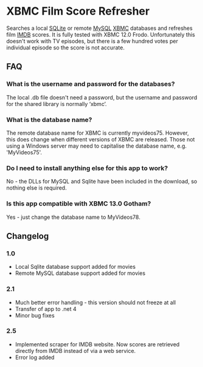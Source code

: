 # XBMC Film Score Refresher #


Searches a local [SQLite](http://www.sqlite.org) or remote [MySQL](http://www.mysql.com) [XBMC](http://xbmc.org/about/) databases and refreshes film [IMDB](http://www.imdb.com/) scores.  It is fully tested with XBMC 12.0 Frodo.  Unfortunately this doesn't work with TV episodes, but there is a few hundred votes per individual episode so the score is not accurate.

## FAQ ##

### What is the username and password for the databases? ###

The local .db file doesn't need a password, but the username and password for the shared 
library is normally ‘xbmc’.

### What is the database name? ###

The remote database name for XBMC is currently myvideos75. However, this does change when 
different versions of XBMC are released. Those not using a Windows server may need to 
capitalise the database name, e.g. 'MyVideos75'. 

### Do I need to install anything else for this app to work? ###

No - the DLLs for MySQL and Sqlite have been included in the download, so nothing else is 
required.

### Is this app compatible with XBMC 13.0 Gotham? ###

Yes - just change the database name to MyVideos78.

## Changelog ##

### 1.0 ###
- Local Sqlite database support added for movies
- Remote MySQL database support added for movies

### 2.1 ###
- Much better error handling - this version should not freeze at all
- Transfer of app to .net 4
- Minor bug fixes

### 2.5 ###
- Implemented scraper for IMDB website. Now scores are retrieved directly from IMDB instead of via a web service.
- Error log added